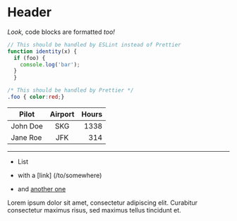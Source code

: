 # Header

_Look,_ code blocks are formatted _too!_

```js
// This should be handled by ESLint instead of Prettier
function identity(x) {
  if (foo) {
    console.log('bar');
  }
  }
```

```css
/* This should be handled by Prettier */
.foo { color:red;}
```

| Pilot    | Airport | Hours |
| -------- | :-----: | ----: |
| John Doe |   SKG   |  1338 |
| Jane Roe |   JFK   |   314 |

---

- List
- with a [link] (/to/somewhere)
- and [another one]

  [another one]: http://example.com "Example title"

Lorem ipsum dolor sit amet, consectetur adipiscing elit. Curabitur consectetur maximus risus, sed maximus tellus tincidunt et.
